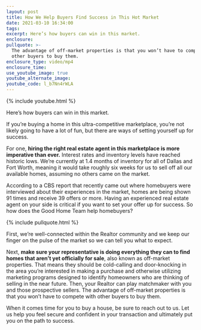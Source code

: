 ```yaml
---
layout: post
title: How We Help Buyers Find Success in This Hot Market
date: 2021-03-10 16:34:00
tags:
excerpt: Here’s how buyers can win in this market.
enclosure:
pullquote: >-
  The advantage of off-market properties is that you won’t have to compete with
  other buyers to buy them.
enclosure_type: video/mp4
enclosure_time:
use_youtube_image: true
youtube_alternate_image:
youtube_code: l_b7Nn4rWLA
---
```

{% include youtube.html %}

Here’s how buyers can win in this market.

If you’re buying a home in this ultra-competitive marketplace, you’re not likely going to have a lot of fun, but there are ways of setting yourself up for success.

For one, **hiring the right real estate agent in this marketplace is more imperative than ever.** Interest rates and inventory levels have reached historic lows. We’re currently at 1.4 months of inventory for all of Dallas and Fort Worth, meaning it would take roughly six weeks for us to sell off all our available homes, assuming no others came on the market.

According to a CBS report that recently came out where homebuyers were interviewed about their experiences in the market, homes are being shown 91 times and receive 39 offers or more. Having an experienced real estate agent on your side is critical if you want to set your offer up for success. So how does the Good Home Team help homebuyers?

{% include pullquote.html %}

First, we’re well-connected within the Realtor community and we keep our finger on the pulse of the market so we can tell you what to expect.&nbsp;

Next, **make sure your representative is doing everything they can to find homes that aren’t yet officially for sale**, also known as off-market properties. That means they should be cold-calling and door-knocking in the area you’re interested in making a purchase and otherwise utilizing marketing programs designed to identify homeowners who are thinking of selling in the near future. Then, your Realtor can play matchmaker with you and those prospective sellers. The advantage of off-market properties is that you won’t have to compete with other buyers to buy them.

When it comes time for you to buy a house, be sure to reach out to us. Let us help you feel secure and confident in your transaction and ultimately put you on the path to success.
